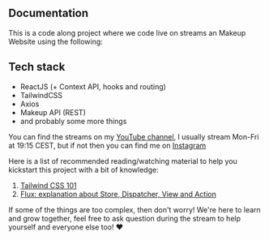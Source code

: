 ## Documentation

This is a code along project where we code live on streams an Makeup Website using the following:
## Tech stack
- ReactJS (+ Context API, hooks and routing)
- TailwindCSS
- Axios
- Makeup API (REST)
- and probably some more things

You can find the streams on my [YouTube channel](https://www.youtube.com/c/marksikaundi/), I usually stream Mon-Fri at 19:15 CEST, but if not then you can find me on [Instagram](https://www.instagram.com/marksikaundi/)

Here is a list of recommended reading/watching material to help you kickstart this project with a bit of knowledge:

1. [Tailwind CSS 101](https://blog.tailwindcss.com/tailwindcss-from-zero-to-production)
2. [Flux: explanation about Store, Dispatcher, View and Action](https://www.freecodecamp.org/news/an-introduction-to-the-flux-architectural-pattern-674ea74775c9/)


If some of the things are too complex, then don't worry! We're here to learn and grow together, feel free to ask question during the stream to help yourself and everyone else too! :heart: 
